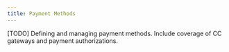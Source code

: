 ```yaml
---
title: Payment Methods
---
```


[TODO] Defining and managing payment methods. Include coverage of CC gateways and payment authorizations.
